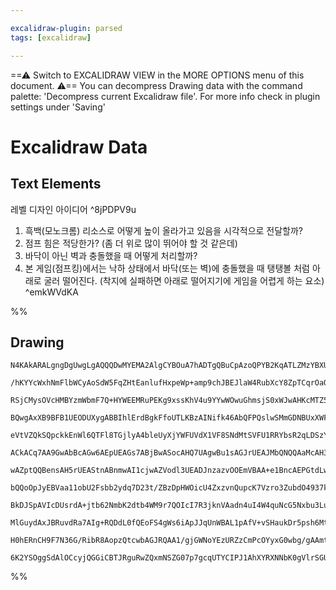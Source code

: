 ```yaml
---

excalidraw-plugin: parsed
tags: [excalidraw]

---
```

==⚠  Switch to EXCALIDRAW VIEW in the MORE OPTIONS menu of this document. ⚠== You can decompress Drawing data with the command palette: 'Decompress current Excalidraw file'. For more info check in plugin settings under 'Saving'


# Excalidraw Data

## Text Elements
레벨 디자인 아이디어 ^8jPDPV9u

1. 흑백(모노크롬) 리소스로 어떻게 높이 올라가고 있음을 시각적으로 전달할까?
2. 점프 힘은 적당한가? (좀 더 위로 많이 뛰어야 할 것 같은데)
3. 바닥이 아닌 벽과 충돌했을 때 어떻게 처리할까?
4. 본 게임(점프킹)에서는 낙하 상태에서 바닥(또는 벽)에 충돌했을 때 탱탱볼 처럼 아래로 굴러 떨어진다. (착지에 실패하면 아래로 떨어지기에 게임을 어렵게 하는 요소) ^emkWVdKA

%%
## Drawing
```compressed-json
N4KAkARALgngDgUwgLgAQQQDwMYEMA2AlgCYBOuA7hADTgQBuCpAzoQPYB2KqATLZMzYBXUtiRoIACyhQ4zZAHoFAc0JRJQgEYA6bGwC2CgF7N6hbEcK4OCtptbErHALRY8RMpWdx8Q1TdIEfARcZgRmBShcZQUebQBGOJ4aOiCEfQQOKGZuAG1wMFAwYogSbggADgArAAUAERqANQBOIRTiyFhEcqgsKHaSzG5nAFZ4gBZtADYeeIAGZoBmAHYR

/hKYYcWxhNmFlbWCyAoSdW5FqZHtEanlufHxpeWp+amp9chJBEJlaW4RubXcY8ZpTCqrOaQyF8I4QazKYLcOYfCDMKCkNgAawQAGE2Pg2KRygBieIIMlkgaQTS4bCY5QYoQcYh4glEiTo6zMOC4QJZKkQABmhHw+AAyrBERJBB4BWiMdiAOqnSTcGEdVHorEICUwKXoGVlFGM34ccI5NDxFFsHnYNSbS2QlEM4RwACSxAtqFyAF0UYLyBkPdwOEJ

RSjCMysOVcHMBYzmWbmF7Q+HYWEEMRuPEKg9xssKhV4u9YYwWOwuGhmsjS0xWJwAHKcMTZ5rNcbxEbjS4ljWEZh1NK9LNoQUEMIozTCZkAUWCGSyKbD+BRQjgxFww+zy3Gham4wuI226pKRA4mJDy5RBLpme4Y/wE9hvUw/QkgAgOwAVPahACitgATxwAPcdQQARUcAF3Gf0AFtH40oAAVPpyi/X9AJA8CoP9TgoDFQgjHEVBxkBA8DwhKEoRPSB

BQwgAxXB9BFB1UEODUXygABBIhlErdBgkFfoUTLKBzAINifk46AbQFPQslwSMmGDNBUxXWFCR+SMCDg18EO/f8gLAyCBVwIQoDYAAlcJsNw9EhAQa8ZIACW+X431QeJtB4EYCgAX3WIoSjKCR0kxRVGmIABpFiBS6XDoHglEhjQUY5kWBJ4niJYeAubZbmaFF6OcHh92mZpCzuSE7lmbLYROYgzktA8KmuNtd2WRZ7jBVYUS+H4/kdGsNXhfVepK

eVtVZQkSQpckkEnWl6QTFl8TGjlyA4bleUyXjYWFUVdX1VF8SNdMtSVFU1RRYbsR2qLDSzY1hFNc1s2tW17WzJ1YRdNcPS9X1/UDBA5NQBSIyjOL0FweJ42nYgkyXNMNQzEdnNWAsUouQbIDLetOIqEE+LrCsmw4FtLRxhZmnSkYyNKAchzvUdx2s2EpyZYg53SdbYcUjU1w3LdLR3Pdux4CpIV7U9IwveSr1hG9sURh8nyY+CJBc1BAEV1wBGHo

ACkACq7AA9GwAbBcAGw6AEpUEAGs7ABjBwASocAHQ7UAgwBu1sAGJrUEAJMbQNQQAaMcAH3bAAAawADmtQQAI8cAGXHABFx1BAB2hwBAGsAQAnAB5x+3ABAJwAbpsAA1XABk6gB+AAdDg4lQQAECcAEFXUEADPXAAFx1A48AT6bAB1Vv3s9QLXAACJ1BABVm1BABBx+3ADnOz3AAe2iDAB9R1B09QQBgmtQQBMGsrwAHZpN/OktQQAUHsAU6bPeA

wAZptQQBensAH5rUEAStnABnmwAI1cjwAZVodl3UEADJnzazvOOEmVBAA+e1BncAEPGtdLwBOhZNoABdHAA4g4AFKbUCAEyGwAGquoEAIMDgAdhdAWvdeWtAAIbRAvewCT4X2vqgQAjwv4MAD89D9AA/7SBQAGe320AC61gAb9tQIACtaIKABHJwAJ03aBboAShnAADk0A1AgATocABTL0DAAuXZQ+2TDuGAAY6vhP9I4QUAKwdrtoEQMACljlsT

bQQoOpJyEBVaa11obU2Fsbb2ydq7D23t/ZBzDpHWOicU4ZxzvnQupcK7Vzro3ZubdO4937kPUe48p6zwXkvDgK8N5b13ofHBl9UA33MQ/J+zjX4cM/j/P+JdAGgIgTA+BSCQEoPQZg7BZ84k30ISQ++5DgJUNQHQxhLD2FcN4QI4RYjakSIgtI2R395FKNQCo1A6jNHoSyFhHCap0ZCiojROi/wUTMWEhxco3ENoan4oJfAyzRJGTgBJDC0kzSkA

BkDJSpAVIcDUsrdA+jtb62NmbK2dtb4WM9r7QOIcI7R3jknVAadn4uI4W4quNcG5Nxbu3LuvdUAD1QMPMeE9p5z0XsvDhkSQLRKPmUvBiTH6AtSR/L+v8AHAPAVA2BiDkEb2KfvUpuD4kEOIWQ8R9T6FMLYRwrWPC+FCNEayyRMjiX9OUWojR+lDImTMpMtAllGYajPAgeyXUnIuTcp5cAfo6C4DgHACUm5cI+WgF8DIqyVUDAYIQBAFAABCM0Pr

MlGuydAxJBRuvdRa7AIg+RQDdL0fQEoFS4gWs6iApJJqUnWBAL1pAfV+vSHaukDr5psh6MtVaPrPXevWvG/QlERTiklFdfaN0CjRuzVkXNgbtTKmqqqNAJ5y2xpzf66tF0i3lGulm5tlb/XGTupIGGj0y0xrjf6gA8s9WAr1BpNrHekSiszaL4HooxSAo6W0LowhM3CPBZ0bt7ekHROzVkIB4t2+dAaoikFYrGtgFAvi4ERmckoB7fX+pnMyFid6

H0hERnCH9F7N36G/RibR8AopzQtcwbAGJRQAA1/gjGWNoYEzURZzCmPcOYyxG0wbg/gAAmtwYE9UcZgjmMVMEbkdxRqMGwAw3AfIYwIFZbMCRmjIfSp5KNb7c39pZkOiQUGo0MhIDuqZomLnEAlAgfZaA10QDE8QAAsmwYgCBP24E0MEeWDMpMkCdUx2ENr8T/tIMoGkWtZjLGoLweItn7OOcBCMUZsJTLKDDLycoFmrPpWRLwFqdn/N2Zc5onjI

6K2YSOggSdAlOCcyjQGGiCBTJRguRwZQxmNSZG07p7gcqUTYCIPJ1AhXYRXNNbK0gVlrSGUVQVmrCAIslDsFUBA2BshiiuXANTGmtM6bpqgBW8rIC0gEowGCDH8DZZKJFTtaROsVgkkINEBgYIQcvHDU8bBbx6cfKN8iGIA2Lfi5xEb15QisSW5N6bW38AarAF5OgW1whMY8iADyQA==
```
%%